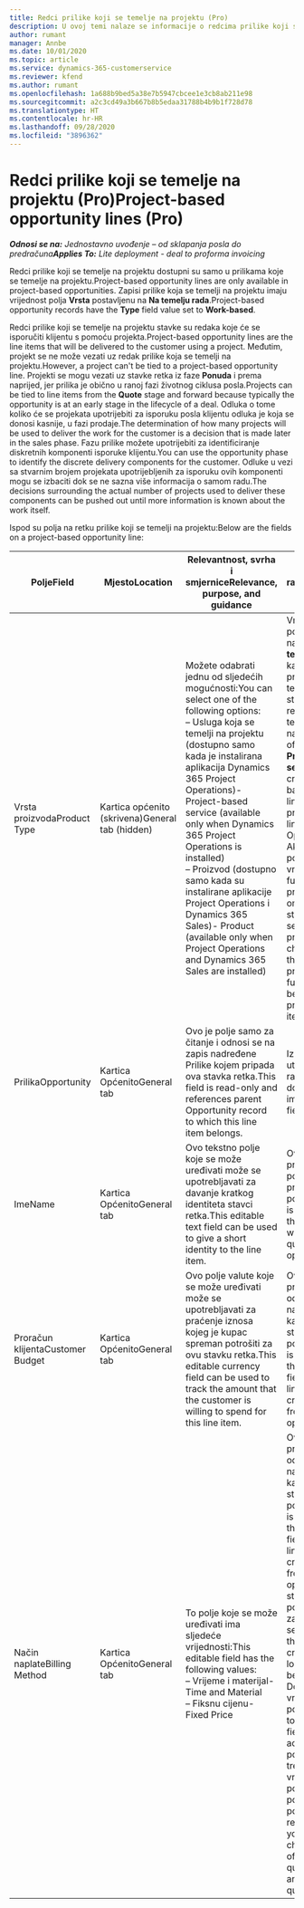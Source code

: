 ```yaml
---
title: Redci prilike koji se temelje na projektu (Pro)
description: U ovoj temi nalaze se informacije o redcima prilike koji se temelje na projektu. (Pro)
author: rumant
manager: Annbe
ms.date: 10/01/2020
ms.topic: article
ms.service: dynamics-365-customerservice
ms.reviewer: kfend
ms.author: rumant
ms.openlocfilehash: 1a688b9bed5a38e7b5947cbcee1e3cb8ab211e98
ms.sourcegitcommit: a2c3cd49a3b667b8b5edaa31788b4b9b1f728d78
ms.translationtype: HT
ms.contentlocale: hr-HR
ms.lasthandoff: 09/28/2020
ms.locfileid: "3896362"
---
```

# <a name="project-based-opportunity-lines-pro"></a><span data-ttu-id="71822-104">Redci prilike koji se temelje na projektu (Pro)</span><span class="sxs-lookup"><span data-stu-id="71822-104">Project-based opportunity lines (Pro)</span></span>

<span data-ttu-id="71822-105">_**Odnosi se na:** Jednostavno uvođenje – od sklapanja posla do predračuna_</span><span class="sxs-lookup"><span data-stu-id="71822-105">_**Applies To:** Lite deployment - deal to proforma invoicing_</span></span>

<span data-ttu-id="71822-106">Redci prilike koji se temelje na projektu dostupni su samo u prilikama koje se temelje na projektu.</span><span class="sxs-lookup"><span data-stu-id="71822-106">Project-based opportunity lines are only available in project-based opportunities.</span></span> <span data-ttu-id="71822-107">Zapisi prilike koja se temelji na projektu imaju vrijednost polja **Vrsta** postavljenu na **Na temelju rada**.</span><span class="sxs-lookup"><span data-stu-id="71822-107">Project-based opportunity records have the **Type** field value set to **Work-based**.</span></span>

<span data-ttu-id="71822-108">Redci prilike koji se temelje na projektu stavke su redaka koje će se isporučiti klijentu s pomoću projekta.</span><span class="sxs-lookup"><span data-stu-id="71822-108">Project-based opportunity lines are the line items that will be delivered to the customer using a project.</span></span> <span data-ttu-id="71822-109">Međutim, projekt se ne može vezati uz redak prilike koja se temelji na projektu.</span><span class="sxs-lookup"><span data-stu-id="71822-109">However, a project can't be tied to a project-based opportunity line.</span></span> <span data-ttu-id="71822-110">Projekti se mogu vezati uz stavke retka iz faze **Ponuda** i prema naprijed, jer prilika je obično u ranoj fazi životnog ciklusa posla.</span><span class="sxs-lookup"><span data-stu-id="71822-110">Projects can be tied to line items from the **Quote** stage and forward because typically the opportunity is at an early stage in the lifecycle of a deal.</span></span> <span data-ttu-id="71822-111">Odluka o tome koliko će se projekata upotrijebiti za isporuku posla klijentu odluka je koja se donosi kasnije, u fazi prodaje.</span><span class="sxs-lookup"><span data-stu-id="71822-111">The determination of how many projects will be used to deliver the work for the customer is a decision that is made later in the sales phase.</span></span> <span data-ttu-id="71822-112">Fazu prilike možete upotrijebiti za identificiranje diskretnih komponenti isporuke klijentu.</span><span class="sxs-lookup"><span data-stu-id="71822-112">You can use the opportunity phase to identify the discrete delivery components for the customer.</span></span> <span data-ttu-id="71822-113">Odluke u vezi sa stvarnim brojem projekata upotrijebljenih za isporuku ovih komponenti mogu se izbaciti dok se ne sazna više informacija o samom radu.</span><span class="sxs-lookup"><span data-stu-id="71822-113">The decisions surrounding the actual number of projects used to deliver these components can be pushed out until more information is known about the work itself.</span></span>

<span data-ttu-id="71822-114">Ispod su polja na retku prilike koji se temelji na projektu:</span><span class="sxs-lookup"><span data-stu-id="71822-114">Below are the fields on a project-based opportunity line:</span></span>

| <span data-ttu-id="71822-115">**Polje**</span><span class="sxs-lookup"><span data-stu-id="71822-115">**Field**</span></span> | <span data-ttu-id="71822-116">**Mjesto**</span><span class="sxs-lookup"><span data-stu-id="71822-116">**Location**</span></span> | <span data-ttu-id="71822-117">**Relevantnost, svrha i smjernice**</span><span class="sxs-lookup"><span data-stu-id="71822-117">**Relevance, purpose, and guidance**</span></span> | <span data-ttu-id="71822-118">**Utjecaj na niže razine**</span><span class="sxs-lookup"><span data-stu-id="71822-118">**Downstream impact**</span></span> |
| --- | --- | --- | --- |
| <span data-ttu-id="71822-119">Vrsta proizvoda</span><span class="sxs-lookup"><span data-stu-id="71822-119">Product Type</span></span> | <span data-ttu-id="71822-120">Kartica općenito (skrivena)</span><span class="sxs-lookup"><span data-stu-id="71822-120">General tab (hidden)</span></span> | <span data-ttu-id="71822-121">Možete odabrati jednu od sljedećih mogućnosti:</span><span class="sxs-lookup"><span data-stu-id="71822-121">You can select one of the following options:</span></span></br><span data-ttu-id="71822-122">– Usluga koja se temelji na projektu (dostupno samo kada je instalirana aplikacija Dynamics 365 Project Operations)</span><span class="sxs-lookup"><span data-stu-id="71822-122">- Project-based service (available only when Dynamics 365 Project Operations is installed)</span></span></br><span data-ttu-id="71822-123">– Proizvod (dostupno samo kada su instalirane aplikacije Project Operations i Dynamics 365 Sales)</span><span class="sxs-lookup"><span data-stu-id="71822-123">- Product (available only when Project Operations and Dynamics 365 Sales are installed)</span></span> | <span data-ttu-id="71822-124">Vrijednost ovog polja postavljena je na **Usluga koja se temelji na projektu** kada se redak prilike koji se temelji na projektu stvara iz rešetke redaka koji se temelje na projektu na prilici.</span><span class="sxs-lookup"><span data-stu-id="71822-124">The value of this field is set to **Project-based service** when you create a project-based opportunity line from the project-based lines grid on the Opportunity.</span></span> <br> <span data-ttu-id="71822-125">Ako promijenite ili poništite ovu vrijednost, funkcionalnost projekta neće biti omogućena na stavkama retka koji se temelji na projektu.</span><span class="sxs-lookup"><span data-stu-id="71822-125">If you change or override this value, the project functionality won't be enabled on your project-based line items.</span></span> |
| <span data-ttu-id="71822-126">Prilika</span><span class="sxs-lookup"><span data-stu-id="71822-126">Opportunity</span></span> | <span data-ttu-id="71822-127">Kartica Općenito</span><span class="sxs-lookup"><span data-stu-id="71822-127">General tab</span></span> | <span data-ttu-id="71822-128">Ovo je polje samo za čitanje i odnosi se na zapis nadređene Prilike kojem pripada ova stavka retka.</span><span class="sxs-lookup"><span data-stu-id="71822-128">This field is read-only and references parent Opportunity record to which this line item belongs.</span></span> | <span data-ttu-id="71822-129">Iz ovog polja nema utjecaja na niže razine.</span><span class="sxs-lookup"><span data-stu-id="71822-129">There is no downstream impact from this field.</span></span> |
| <span data-ttu-id="71822-130">Ime</span><span class="sxs-lookup"><span data-stu-id="71822-130">Name</span></span> | <span data-ttu-id="71822-131">Kartica Općenito</span><span class="sxs-lookup"><span data-stu-id="71822-131">General tab</span></span> | <span data-ttu-id="71822-132">Ovo tekstno polje koje se može uređivati može se upotrebljavati za davanje kratkog identiteta stavci retka.</span><span class="sxs-lookup"><span data-stu-id="71822-132">This editable text field can be used to give a short identity to the line item.</span></span> | <span data-ttu-id="71822-133">Ova se vrijednost prenosi na redak ponude kada iz ove prilike stvarate ponudu.</span><span class="sxs-lookup"><span data-stu-id="71822-133">This value is carried over to the quote line when you create a quote from this opportunity.</span></span> |
| <span data-ttu-id="71822-134">Proračun klijenta</span><span class="sxs-lookup"><span data-stu-id="71822-134">Customer Budget</span></span> | <span data-ttu-id="71822-135">Kartica Općenito</span><span class="sxs-lookup"><span data-stu-id="71822-135">General tab</span></span> | <span data-ttu-id="71822-136">Ovo polje valute koje se može uređivati može se upotrebljavati za praćenje iznosa kojeg je kupac spreman potrošiti za ovu stavku retka.</span><span class="sxs-lookup"><span data-stu-id="71822-136">This editable currency field can be used to track the amount that the customer is willing to spend for this line item.</span></span> | <span data-ttu-id="71822-137">Ova se vrijednost prenosi na odgovarajuće polje na retku ponude kada iz ove prilike stvarate ponudu.</span><span class="sxs-lookup"><span data-stu-id="71822-137">This value is carried over to the corresponding field on the quote line when you create a quote from this opportunity.</span></span> |
| <span data-ttu-id="71822-138">Način naplate</span><span class="sxs-lookup"><span data-stu-id="71822-138">Billing Method</span></span> | <span data-ttu-id="71822-139">Kartica Općenito</span><span class="sxs-lookup"><span data-stu-id="71822-139">General tab</span></span> | <span data-ttu-id="71822-140">To polje koje se može uređivati ima sljedeće vrijednosti:</span><span class="sxs-lookup"><span data-stu-id="71822-140">This editable field has the following values:</span></span></br><span data-ttu-id="71822-141">– Vrijeme i materijal</span><span class="sxs-lookup"><span data-stu-id="71822-141">- Time and Material</span></span></br><span data-ttu-id="71822-142">– Fiksnu cijenu</span><span class="sxs-lookup"><span data-stu-id="71822-142">- Fixed Price</span></span> | <span data-ttu-id="71822-143">Ova se vrijednost prenosi na odgovarajuće polje na retku ponude kada iz ove prilike stvarate ponudu.</span><span class="sxs-lookup"><span data-stu-id="71822-143">This value is carried over to the corresponding field on the quote line when you create a quote from this opportunity.</span></span> <span data-ttu-id="71822-144">Nakon stvaranja retka ponude, polje se zaključa i ne može se mijenjati.</span><span class="sxs-lookup"><span data-stu-id="71822-144">After the quote line is created, the field is locked and can't be changed.</span></span> <span data-ttu-id="71822-145">Dodijelite vrijednost ovom polju što je moguće točnije.</span><span class="sxs-lookup"><span data-stu-id="71822-145">Assign this field value as accurately as possible.</span></span> <span data-ttu-id="71822-146">Ako trebate promijeniti vrijednost ovog polja na retku ponude, izbrišite i ponovno stvorite redak ponude.</span><span class="sxs-lookup"><span data-stu-id="71822-146">If you need to change the value of this field on the quote line, delete and re-create the quote line.</span></span> |
